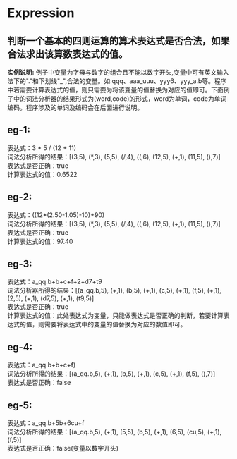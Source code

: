 # Expression
## 判断一个基本的四则运算的算术表达式是否合法，如果合法求出该算数表达式的值。             
**实例说明:** 例子中变量为字母与数字的组合且不能以数字开头,变量中可有英文输入法下的"."和下划线"_",合法的变量。如:qqq、aaa_uuu、yyy6、yyy_a.b等。程序中若需要计算表达式的值，则只需要为将该变量的值替换为对应的值即可。下面例子中的词法分析器的结果形式为(word,code)的形式，word为单词，code为单词编码。程序涉及的单词及编码会在后面进行说明。   
## eg-1:  
表达式：3 * 5 / (12 + 11)  
词法分析所得的结果：\[(3,5), (*,3), (5,5), (/,4), ((,6), (12,5), (+,1), (11,5), (),7)\]  
表达式是否正确：true  
计算表达式的值：0.6522  
## eg-2:  
表达式：((12*(2.50-1.05)-10)+90)  
词法分析所得的结果：\[(3,5), (*,3), (5,5), (/,4), ((,6), (12,5), (+,1), (11,5), (),7)\]  
表达式是否正确：true  
计算表达式的值：97.40  
## eg-3:  
表达式：a_qq.b+b+c+f+2+d7+t9    
词法分析器所得的结果：\[(a_qq.b,5), (+,1), (b,5), (+,1), (c,5), (+,1), (f,5), (+,1), (2,5), (+,1), (d7,5), (+,1), (t9,5)\]  
表达式是否正确：true    
计算表达式的值：此处表达式为变量，只能做表达式是否正确的判断，若要计算表达式的值，则需要将表达式中的变量的值替换为对应的数值即可。    
## eg-4:    
表达式：a_qq.b+b+c+f)    
词法分析所得的结果：\[(a_qq.b,5), (+,1), (b,5), (+,1), (c,5), (+,1), (f,5), (),7)\]      
表达式是否正确：false      
## eg-5:    
表达式：a_qq.b+5b+6cu+f  
词法分析所得的结果：\[(a_qq.b,5), (+,1), (5,5), (b,5), (+,1), (6,5), (cu,5), (+,1), (f,5)\]      
表达式是否正确：false(变量以数字开头)      





